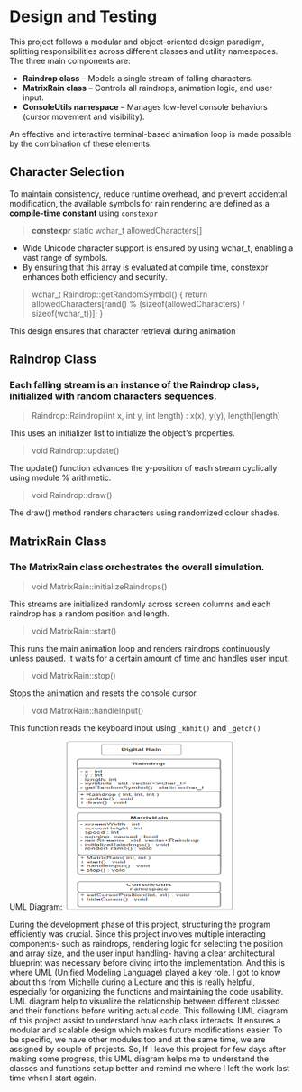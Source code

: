 
# Design and Testing
This project follows a modular and object-oriented design paradigm, splitting responsibilities across different classes and utility namespaces. The three main components are:

 - **Raindrop class** – Models a single stream of falling characters.
 - **MatrixRain class** – Controls all raindrops, animation logic, and user input.
 - **ConsoleUtils namespace** – Manages low-level console behaviors (cursor movement and visibility).

An effective and interactive terminal-based animation loop is made possible by the combination of these elements.

## Character Selection
To maintain consistency, reduce runtime overhead, and prevent accidental modification, the available symbols for rain rendering are defined as a **compile-time constant** using `constexpr`
> **constexpr** static wchar_t allowedCharacters[]

 - Wide Unicode character support is ensured by using wchar_t, enabling a vast range of symbols.
 - By ensuring that this array is evaluated at compile time, constexpr enhances both efficiency and security.

> wchar_t Raindrop::getRandomSymbol() {
    return allowedCharacters[rand() % (sizeof(allowedCharacters) / sizeof(wchar_t))];
}

This design ensures that character retrieval during animation


## Raindrop Class 
### Each falling stream is an instance of the Raindrop class, initialized with random characters sequences. 
> Raindrop::Raindrop(int x, int y, int length) : x(x), y(y), length(length) 

This uses an initializer list to initialize the object's properties.
> void Raindrop::update()


The update() function advances the y-position of each stream cyclically using module % arithmetic.
> void Raindrop::draw() 

The draw() method renders characters using randomized colour shades.

## MatrixRain Class 
### The MatrixRain class orchestrates the overall simulation.
> void MatrixRain::initializeRaindrops()

This streams are initialized randomly across screen columns and each raindrop has a random position and length.
> void MatrixRain::start()

This runs the main animation loop and renders raindrops continuously unless paused. It waits for a certain amount of time and handles user input.
>void MatrixRain::stop()

Stops the animation and resets the console cursor.
>void MatrixRain::handleInput()

This function reads the keyboard input using `_kbhit()` and `_getch()`

UML Diagram: 
<img src="https://raw.githubusercontent.com/par2hibATU/DigitalRain_Project.Cpp/main/docs/assets/images/Screenshot 2025-04-04 005822.png"      width="300" height="300">

During the development phase of this project, structuring the program efficiently was crucial. Since this project involves multiple interacting components- such as raindrops, rendering logic for selecting the position and array size, and the user input handling- having a clear architectural blueprint was necessary before diving into the implementation. And this is where UML (Unified Modeling Language) played a key role. I got to know about this from Michelle during a Lecture and this is really helpful, especially for organizing the functions and maintaining the code usability.
UML diagram help to visualize the relationship between different classed and their functions before writing actual code. This following UML diagram of this project assist to understand how each class interacts. It ensures a modular and scalable design which makes future modifications easier. To be specific, we have other modules too and at the same time, we are assigned by couple of projects. So, If I leave this project for few days after making some progress, this UML diagram helps me to understand the classes and functions setup better and remind me where I left the work last time when I start again. 


